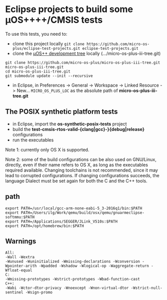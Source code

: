 # Eclipse projects to build some µOS++++/CMSIS tests

To use this tests, you need to:

* clone this project locally
`git clone https://github.com/micro-os-plus/eclipse-test-projects.git eclipse-test-projects.git`
* clone the [µOS++ development tree](https://github.com/micro-os-plus/micro-os-plus-iii-tree) locally (.../micro-os-plus-iii-tree.git)
```
git clone https://github.com/micro-os-plus/micro-os-plus-iii-tree.git micro-os-plus-iii-tree.git
cd micro-os-plus-iii-tree.git
git submodule update --init --recursive
```
* in Eclipse, in Preferences -> General -> Workspace -> Linked Resource -> New...
`MICRO_OS_PLUS_LOC` as the absolute path of **micro-os-plus-iii-tree.git**

## The POSIX synthetic platform tests

* in Eclipse, import the **os-synthetic-posix-tests** project
* build the **test-cmsis-rtos-valid-{clang|gcc}-}{debug|release}** configurations
* run the executables

Note 1: currently only OS X is supported.

Note 2: some of the build configurations can be also used on GNU/Linux,
directly, even if their name refers to OS X, as long as the executables
required available. Changing toolchains is not recommended, since it
may lead to corrupted configurations. If changing configurations
succeeds, the language Dialect must be set again for both the C and
the C++ tools.

## path

```
export PATH=/usr/local/gcc-arm-none-eabi-5_3-2016q1/bin:$PATH
export PATH=/Users/ilg/Work/qemu/build/osx/qemu/gnuarmeclipse-softmmu:$PATH
export PATH=/Applications/SEGGER/JLink_V510s:$PATH
export PATH=/opt/homebrew/bin:$PATH

```

## Warnings

```
All:
-Wall -Wextra
-Wunused -Wuninitialized -Wmissing-declarations -Wconversion -Wpointer-arith -Wpadded -Wshadow -Wlogical-op -Waggregate-return -Wfloat-equal
C:
-Wmissing-prototypes -Wstrict-prototypes -Wbad-function-cast
C++:
-Wabi -Wctor-dtor-privacy -Wnoexcept -Wnon-virtual-dtor -Wstrict-null-sentinel -Wsign-promo
```
